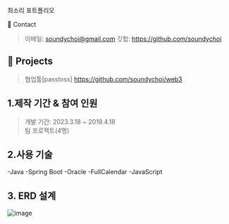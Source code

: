 최소리 포트폴리오

📌 Contact
>이메일: soundychoi@gmail.com
>깃헙: https://github.com/soundychoi


## :pushpin: Projects
> 협업툴[passtoss]
> https://github.com/soundychoi/web3

## 1.제작 기간 & 참여 인원
> 개발 기간: 2023.3.18 ~ 2019.4.18  
> 팀 프로젝트(4명)

## 2.사용 기술
-Java
-Spring Boot
-Oracle
-FullCalendar
-JavaScript

## 3. ERD 설계
![image](https://github.com/soundychoi/web3/assets/112635413/0d37ede1-62d3-48fc-a8e7-29ab53bfa49c)


